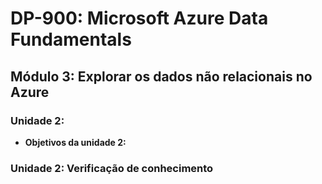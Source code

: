 # DP-900: Microsoft Azure Data Fundamentals

## Módulo 3: Explorar os dados não relacionais no Azure

### Unidade 2: 

- **Objetivos da unidade 2:**
  
### Unidade 2: Verificação de conhecimento

